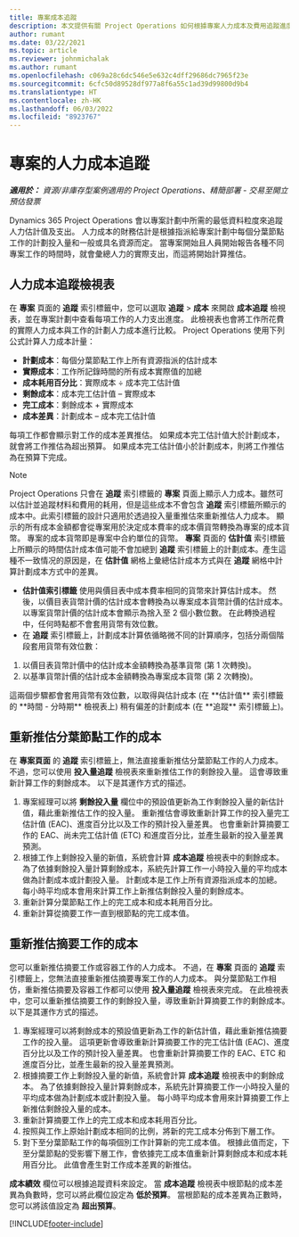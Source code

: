 ```yaml
---
title: 專案成本追蹤
description: 本文提供有關 Project Operations 如何根據專案人力成本及費用追蹤進度的相關資訊。
author: rumant
ms.date: 03/22/2021
ms.topic: article
ms.reviewer: johnmichalak
ms.author: rumant
ms.openlocfilehash: c069a28c6dc546e5e632c4dff29686dc7965f23e
ms.sourcegitcommit: 6cfc50d89528df977a8f6a55c1ad39d99800d9b4
ms.translationtype: HT
ms.contentlocale: zh-HK
ms.lasthandoff: 06/03/2022
ms.locfileid: "8923767"
---
```

# <a name="labor-cost-tracking-on-projects"></a>專案的人力成本追蹤

_**適用於：** 資源/非庫存型案例適用的 Project Operations、精簡部署 - 交易至開立預估發票_

Dynamics 365 Project Operations 會以專案計劃中所需的最低資料粒度來追蹤人力估計值及支出。 人力成本的財務估計是根據指派給專案計劃中每個分葉節點工作的計劃投入量和一般或具名資源而定。 當專案開始且人員開始報告各種不同專案工作的時間時，就會彙總人力的實際支出，而這將開始計算推估。

## <a name="labor-cost-tracking-view"></a>人力成本追蹤檢視表

在 **專案** 頁面的 **追蹤** 索引標籤中，您可以選取 **追蹤** > **成本** 來開啟 **成本追蹤** 檢視表，並在專案計劃中查看每項工作的人力支出進度。 此檢視表也會將工作所花費的實際人力成本與工作的計劃人力成本進行比較。 Project Operations 使用下列公式計算人力成本計量：

- **計劃成本**：每個分葉節點工作上所有資源指派的估計成本
- **實際成本**：工作所記錄時間的所有成本實際值的加總
- **成本耗用百分比**：實際成本 ÷ 成本完工估計值
- **剩餘成本**：成本完工估計值 – 實際成本
- **完工成本**：剩餘成本 + 實際成本
- **成本差異**：計劃成本 – 成本完工估計值

每項工作都會顯示對工作的成本差異推估。 如果成本完工估計值大於計劃成本，就會將工作推估為超出預算。 如果成本完工估計值小於計劃成本，則將工作推估為在預算下完成。

>[!NOTE]
> Project Operations 只會在 **追蹤** 索引標籤的 **專案** 頁面上顯示人力成本。雖然可以估計並追蹤材料和費用的耗用，但是這些成本不會包含 **追蹤** 索引標籤所顯示的成本中。此索引標籤的設計只適用於透過投入量重推估來重新推估人力成本。
顯示的所有成本金額都會從專案用於決定成本費率的成本價貨幣轉換為專案的成本貨幣。 專案的成本貨幣即是專案中合約單位的貨幣。 **專案** 頁面的 **估計值** 索引標籤上所顯示的時間估計成本值可能不會加總到 **追蹤** 索引標籤上的計劃成本。產生這種不一致情况的原因是，在 **估計值** 網格上彙總估計成本方式與在 **追蹤** 網格中計算計劃成本方式中的差異。 
>
> - **估計值索引標籤** 使用與價目表中成本費率相同的貨幣來計算估計成本。 然後，以價目表貨幣計價的估計成本會轉換為以專案成本貨幣計價的估計成本。 以專案貨幣計價的估計成本會顯示為捨入至 2 個小數位數。 在此轉換過程中，任何時點都不會套用貨幣有效位數。 
> - 在 **追蹤** 索引標籤上，計劃成本計算依循略微不同的計算順序，包括分兩個階段套用貨幣有效位數： 
   ><ol>
   ><li>以價目表貨幣計價中的估計成本金額轉換為基準貨幣 (第 1 次轉換)。</li>
   ><li>以基準貨幣計價的估計成本金額轉換為專案成本貨幣 (第 2 次轉換)。 </li>
   ></ol>
   >這兩個步驟都會套用貨幣有效位數，以取得與估計成本 (在 **估計值** 索引標籤的 **時間 - 分時期** 檢視表上) 稍有偏差的計劃成本 (在 **追蹤** 索引標籤上)。 
   
## <a name="reprojecting-costs-on-leaf-node-tasks"></a>重新推估分葉節點工作的成本

在 **專案頁面** 的 **追蹤** 索引標籤上，無法直接重新推估分葉節點工作的人力成本。 不過，您可以使用 **投入量追蹤** 檢視表來重新推估工作的剩餘投入量。 這會導致重新計算工作的剩餘成本。 以下是其運作方式的描述。

1. 專案經理可以將 **剩餘投入量** 欄位中的預設值更新為工作剩餘投入量的新估計值，藉此重新推估工作的投入量。 重新推估會導致重新計算工作的投入量完工估計值 (EAC)、進度百分比以及工作的預計投入量差異。 也會重新計算摘要工作的 EAC、尚未完工估計值 (ETC) 和進度百分比，並產生最新的投入量差異預測。
2. 根據工作上剩餘投入量的新值，系統會計算 **成本追蹤** 檢視表中的剩餘成本。 為了依據剩餘投入量計算剩餘成本，系統先計算工作一小時投入量的平均成本做為計劃成本或計劃投入量。 計劃成本是工作上所有資源指派成本的加總。 每小時平均成本會用來計算工作上新推估剩餘投入量的剩餘成本。
3. 重新計算分葉節點工作上的完工成本和成本耗用百分比。
4. 重新計算從摘要工作一直到根節點的完工成本值。

## <a name="reprojecting-costs-on-summary-tasks"></a>重新推估摘要工作的成本

您可以重新推估摘要工作或容器工作的人力成本。 不過，在 **專案** 頁面的 **追蹤** 索引標籤上，您無法直接重新推估摘要專案工作的人力成本。 與分葉節點工作相仿，重新推估摘要及容器工作都可以使用 **投入量追蹤** 檢視表來完成。 在此檢視表中，您可以重新推估摘要工作的剩餘投入量，導致重新計算摘要工作的剩餘成本。 以下是其運作方式的描述。

1. 專案經理可以將剩餘成本的預設值更新為工作的新估計值，藉此重新推估摘要工作的投入量。 這項更新會導致重新計算摘要工作的完工估計值 (EAC)、進度百分比以及工作的預計投入量差異。 也會重新計算摘要工作的 EAC、ETC 和進度百分比，並產生最新的投入量差異預測。
2. 根據摘要工作上剩餘投入量的新值，系統會計算 **成本追蹤** 檢視表中的剩餘成本。 為了依據剩餘投入量計算剩餘成本，系統先計算摘要工作一小時投入量的平均成本做為計劃成本或計劃投入量。 每小時平均成本會用來計算摘要工作上新推估剩餘投入量的成本。
3. 重新計算摘要工作上的完工成本和成本耗用百分比。
4. 按照與工作上原始計劃成本相同的比例，將新的完工成本分佈到下層工作。
5. 對下至分葉節點工作的每項個別工作計算新的完工成本值。 根據此值而定，下至分葉節點的受影響下層工作，會依據完工成本值重新計算剩餘成本和成本耗用百分比。 此值會產生對工作成本差異的新推估。 


**成本績效** 欄位可以根據追蹤資料來設定。 當 **成本追蹤** 檢視表中根節點的成本差異為負數時，您可以將此欄位設定為 **低於預算**。 當根節點的成本差異為正數時，您可以將該值設定為 **超出預算**。


[!INCLUDE[footer-include](../includes/footer-banner.md)]
